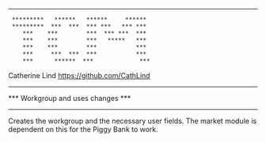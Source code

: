 *****************************************************

     *********   ******   ******     ******
     *********  ***  ***  *** ***   *** ***
        ***    ***        ***  *** ***  ***
        ***    ***        ***   *****   ***
        ***    ***        ***           ***
        ***     ***  ***  ***           ***
        ***      ******  ***             ***

Catherine Lind https://github.com/CathLind
*****************************************************
***  Workgroup and uses changes                   ***
*****************************************************

Creates the workgroup and the necessary user fields. The market module is dependent on this for the Piggy Bank to work.
